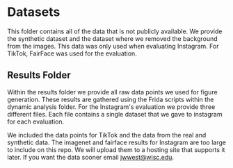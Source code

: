 # Datasets

This folder contains all of the data that is not publicly available.
We provide the synthetic dataset and the dataset where we removed the background from the images.
This data was only used when evaluating Instagram.
For TikTok, FairFace was used for the evaluation.

## Results Folder
Within the results folder we provide all raw data points we used for figure generation.
These results are gathered using the Frida scripts within the dynamic analysis folder.
For the Instagram's evaluation we provide three different files.
Each file contains a single dataset that we gave to instagram for each evaluation.

We included the data points for TikTok and the data from the real and synthetic data.
The imagenet and fairface results for Instagram are too large to include on this repo.
We will upload them to a hosting site that supports it later.
If you want the data sooner email jwwest@wisc.edu.